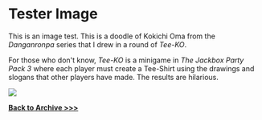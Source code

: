# Tester Image

This is an image test. This is a doodle of Kokichi Oma from the *Danganronpa* series that I drew in a round of *Tee-KO*.

For those who don't know, *Tee-KO* is a minigame in *The Jackbox Party Pack 3* where each player must create a Tee-Shirt using the drawings and slogans that other players have made. The results are hilarious. 


<img src="https://arrowarchive.github.io/The-Arrowarchive/images/omabruh.png"
     onContextMenu="return false;">


**[Back to Archive >>>](https://arrowarchive.github.io/The-Arrowarchive/gallery)**
